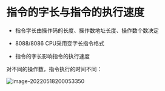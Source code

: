 # 指令的字长与指令的执行速度

- 指令字长由操作码的长度、操作数地址长度、操作数个数决定


- 8088/8086 CPU采用变字长指令格式

- 指令的字长影响指令的执行速度  


对不同的操作数，指令执行的时间不同：

![image-20220518200053350](D:/Data/typora/photo/image-20220518200053350.png)
